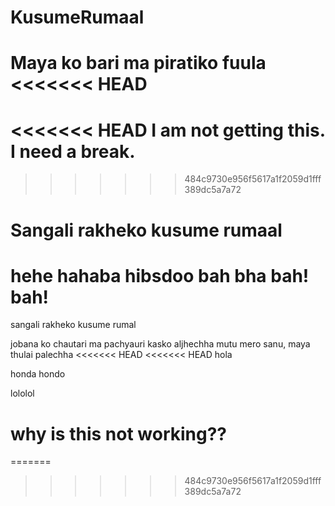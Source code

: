 # KusumeRumaal
Maya ko bari ma piratiko fuula
<<<<<<< HEAD
=======
<<<<<<< HEAD
I am not getting this.
I need a break.
=======
>>>>>>> 484c9730e956f5617a1f2059d1fff389dc5a7a72

Sangali rakheko kusume rumaal
=======

hehe hahaba hibsdoo bah bha bah! bah!
=======
sangali rakheko kusume rumal

jobana ko chautari ma pachyauri kasko aljhechha
mutu mero sanu, maya thulai palechha
<<<<<<< HEAD
<<<<<<< HEAD
 hola 
 
 honda hondo 
 
 
 lololol
  
  why is this not working??
=======
=======
>>>>>>> 484c9730e956f5617a1f2059d1fff389dc5a7a72

